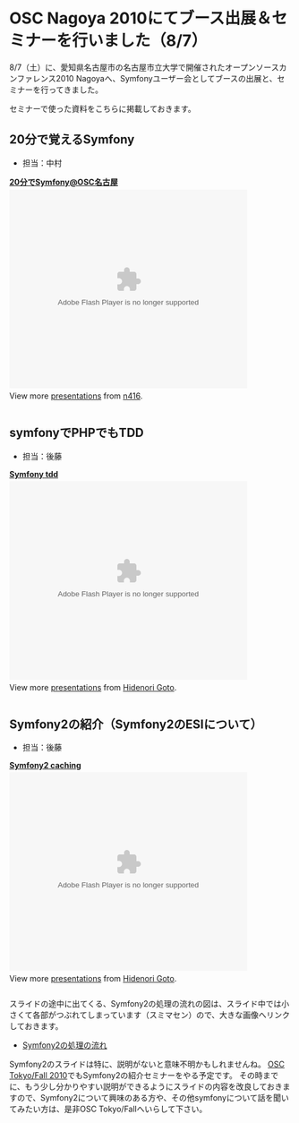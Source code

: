 OSC Nagoya 2010にてブース出展＆セミナーを行いました（8/7）
==========================================================

8/7（土）に、愛知県名古屋市の名古屋市立大学で開催されたオープンソースカンファレンス2010 Nagoyaへ、Symfonyユーザー会としてブースの出展と、セミナーを行ってきました。


セミナーで使った資料をこちらに掲載しておきます。


20分で覚えるSymfony
-------------------

- 担当：中村

<div style="width:425px" id="__ss_4932991"><strong style="display:block;margin:12px 0 4px"><a href="http://www.slideshare.net/n416/20symfonyosc" title="20分でSymfony@OSC名古屋">20分でSymfony@OSC名古屋</a></strong><object id="__sse4932991" width="425" height="355"><param name="movie" value="http://static.slidesharecdn.com/swf/ssplayer2.swf?doc=random-100810011358-phpapp02&stripped_title=20symfonyosc" /><param name="allowFullScreen" value="true"/><param name="allowScriptAccess" value="always"/><embed name="__sse4932991" src="http://static.slidesharecdn.com/swf/ssplayer2.swf?doc=random-100810011358-phpapp02&stripped_title=20symfonyosc" type="application/x-shockwave-flash" allowscriptaccess="always" allowfullscreen="true" width="425" height="355"></embed></object><div style="padding:5px 0 12px">View more <a href="http://www.slideshare.net/">presentations</a> from <a href="http://www.slideshare.net/n416">n416</a>.</div></div>


symfonyでPHPでもTDD
-------------------

- 担当：後藤

<div style="width:425px" id="__ss_4925730"><strong style="display:block;margin:12px 0 4px"><a href="http://www.slideshare.net/hidenorigoto/symfony-tdd" title="Symfony tdd">Symfony tdd</a></strong><object id="__sse4925730" width="425" height="355"><param name="movie" value="http://static.slidesharecdn.com/swf/ssplayer2.swf?doc=symfony-tdd-100808202736-phpapp01&stripped_title=symfony-tdd" /><param name="allowFullScreen" value="true"/><param name="allowScriptAccess" value="always"/><embed name="__sse4925730" src="http://static.slidesharecdn.com/swf/ssplayer2.swf?doc=symfony-tdd-100808202736-phpapp01&stripped_title=symfony-tdd" type="application/x-shockwave-flash" allowscriptaccess="always" allowfullscreen="true" width="425" height="355"></embed></object><div style="padding:5px 0 12px">View more <a href="http://www.slideshare.net/">presentations</a> from <a href="http://www.slideshare.net/hidenorigoto">Hidenori Goto</a>.</div></div>


Symfony2の紹介（Symfony2のESIについて）
---------------------------------------

- 担当：後藤

<div style="width:425px" id="__ss_4925729"><strong style="display:block;margin:12px 0 4px"><a href="http://www.slideshare.net/hidenorigoto/symfony2-caching" title="Symfony2 caching">Symfony2 caching</a></strong><object id="__sse4925729" width="425" height="355"><param name="movie" value="http://static.slidesharecdn.com/swf/ssplayer2.swf?doc=symfony2-caching-100808202734-phpapp02&stripped_title=symfony2-caching" /><param name="allowFullScreen" value="true"/><param name="allowScriptAccess" value="always"/><embed name="__sse4925729" src="http://static.slidesharecdn.com/swf/ssplayer2.swf?doc=symfony2-caching-100808202734-phpapp02&stripped_title=symfony2-caching" type="application/x-shockwave-flash" allowscriptaccess="always" allowfullscreen="true" width="425" height="355"></embed></object><div style="padding:5px 0 12px">View more <a href="http://www.slideshare.net/">presentations</a> from <a href="http://www.slideshare.net/hidenorigoto">Hidenori Goto</a>.</div></div>

スライドの途中に出てくる、Symfony2の処理の流れの図は、スライド中では小さくて各部がつぶれてしまっています（スミマセン）ので、大きな画像へリンクしておきます。

- [Symfony2の処理の流れ](/r/images/blog/images/Symfony2-flow.png)



Symfony2のスライドは特に、説明がないと意味不明かもしれませんね。
[OSC Tokyo/Fall 2010](http://www.ospn.jp/osc2010-fall/)でもSymfony2の紹介セミナーをやる予定です。
その時までに、もう少し分かりやすい説明ができるようにスライドの内容を改良しておきますので、Symfony2について興味のある方や、その他symfonyについて話を聞いてみたい方は、是非OSC Tokyo/Fallへいらして下さい。


